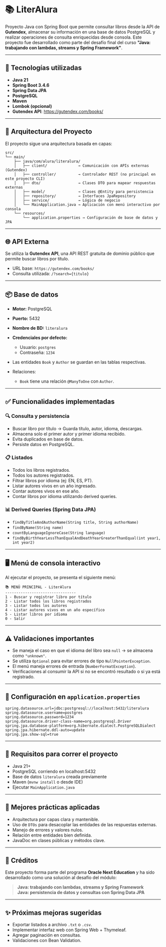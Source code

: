 # 📚 LiterAlura

Proyecto Java con Spring Boot que permite consultar libros desde la API de **Gutendex**, almacenar su información en una base de datos PostgreSQL y realizar operaciones de consulta enriquecidas desde consola. Este proyecto fue desarrollado como parte del desafío final del curso **"Java: trabajando con lambdas, streams y Spring Framework"**.

---

## 🚀 Tecnologías utilizadas

- **Java 21**
- **Spring Boot 3.4.6**
- **Spring Data JPA**
- **PostgreSQL**
- **Maven**
- **Lombok (opcional)**
- **Gutendex API**: https://gutendex.com/books/

---

## 🧱 Arquitectura del Proyecto

El proyecto sigue una arquitectura basada en capas:

```
src/
└── main/
    ├── java/com/alura/literalura/
    │   ├── client/              → Comunicación con APIs externas (Gutendex)
    │   ├── controller/          → Controlador REST (no principal en este proyecto CLI)
    │   ├── dto/                 → Clases DTO para mapear respuestas externas
    │   ├── model/               → Clases @Entity para persistencia
    │   ├── repository/          → Interfaces JpaRepository
    │   ├── service/             → Lógica de negocio
    │   └── MainApplication.java → Aplicación con menú interactivo por consola
    └── resources/
        └── application.properties → Configuración de base de datos y JPA
```

---

## 🌐 API Externa

Se utiliza la **Gutendex API**, una API REST gratuita de dominio público que permite buscar libros por título.

- URL base: `https://gutendex.com/books/`
- Consulta utilizada: `/?search={titulo}`

---

## 📦 Base de datos

- **Motor:** PostgreSQL
- **Puerto:** 5432
- **Nombre de BD:** `literalura`
- **Credenciales por defecto:**  
  - Usuario: `postgres`  
  - Contraseña: `1234`

- Las entidades `Book` y `Author` se guardan en las tablas respectivas.  
- Relaciones:
  - `Book` tiene una relación `@ManyToOne` con `Author`.

---

## ✅ Funcionalidades implementadas

### 🔍 Consulta y persistencia

- Buscar libro por título → Guarda título, autor, idioma, descargas.
- Almacena solo el primer autor y primer idioma recibido.
- Evita duplicados en base de datos.
- Persiste datos en PostgreSQL.

### 📋 Listados

- Todos los libros registrados.
- Todos los autores registrados.
- Filtrar libros por idioma (ej: EN, ES, PT).
- Listar autores vivos en un año ingresado.
- Contar autores vivos en ese año.
- Contar libros por idioma utilizando derived queries.

### 📊 Derived Queries (Spring Data JPA)

- `findByTitleAndAuthorName(String title, String authorName)`
- `findByName(String name)`
- `countByLanguageIgnoreCase(String language)`
- `findByBirthYearLessThanEqualAndDeathYearGreaterThanEqual(int year1, int year2)`

---

## 🖥 Menú de consola interactivo

Al ejecutar el proyecto, se presenta el siguiente menú:

```text
📚 MENÚ PRINCIPAL - LiterAlura
--------------------------------
1 - Buscar y registrar libro por título
2 - Listar todos los libros registrados
3 - Listar todos los autores
4 - Listar autores vivos en un año específico
5 - Listar libros por idioma
0 - Salir
```

---

## ⚠️ Validaciones importantes

- Se maneja el caso en que el idioma del libro sea `null` → se almacena como `"unknown"`.
- Se utiliza `Optional` para evitar errores de tipo `NullPointerException`.
- El menú maneja errores de entrada (`NumberFormatException`).
- Verificaciones al consumir la API si no se encontró resultado o si ya está registrado.

---

## 📁 Configuración en `application.properties`

```properties
spring.datasource.url=jdbc:postgresql://localhost:5432/literalura
spring.datasource.username=postgres
spring.datasource.password=1234
spring.datasource.driver-class-name=org.postgresql.Driver
spring.jpa.database-platform=org.hibernate.dialect.PostgreSQLDialect
spring.jpa.hibernate.ddl-auto=update
spring.jpa.show-sql=true
```

---

## 🧪 Requisitos para correr el proyecto

- Java 21+
- PostgreSQL corriendo en localhost:5432
- Base de datos `literalura` creada previamente
- Maven (`mvnw install` o desde IDE)
- Ejecutar `MainApplication.java`

---

## 📌 Mejores prácticas aplicadas

- Arquitectura por capas clara y mantenible.
- Uso de `DTOs` para desacoplar las entidades de las respuestas externas.
- Manejo de errores y valores nulos.
- Relación entre entidades bien definida.
- JavaDoc en clases públicas y métodos clave.

---

## 📖 Créditos

Este proyecto forma parte del programa **Oracle Next Education** y ha sido desarrollado como una solución al desafío del módulo:

> **Java: trabajando con lambdas, streams y Spring Framework**  
> **Java: persistencia de datos y consultas con Spring Data JPA**

---

## ✨ Próximas mejoras sugeridas

- Exportar listados a archivo `.txt` o `.csv`.
- Implementar interfaz web con Spring Web + Thymeleaf.
- Agregar paginación en consultas.
- Validaciones con Bean Validation.
